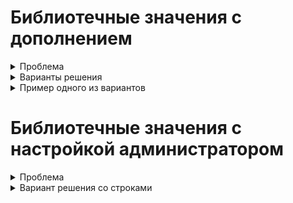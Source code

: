 # Библиотечные значения с дополнением
<details> <summary>Проблема</summary>
 <p>
  Для придания гибкости модели данных, некоторые перечисления формируются в процессе выполнения программы. Обычно для этого используется сущность содержащая строковое поле с названием, и иногда строковое поле с описанием. Реже иные поля. Далее такая сущность будет называться `библиотечной`. Хранение таких значений обычно происходит в других сущностях, далее называемых `основными`. Для сокращения количества открываемых для редактирования окон целесообразно применять выпадающие меню с возможностью добавления новых значений налету.
 </p>
</details>

<details> <summary>Варианты решения</summary>
    <p>
        Наполнение библиотек и хранение библиотечных значений в полях основных сущностей может производиться по нескольким сценариям:
        - Хранение объекта библиотечной сущности в виде ссылки в поле основной сущности реализуется платформой CUBA "из коробки" и предполагает подключение ассоциации с библиотечной сущностью в поле основной.
        - Хранение строки в основной сущности, и выбор значений из названий библиотечных объектов потребует чуть больше работы с экраном редактирования, поскольку по-умолчанию компонент `LookupField` поддерживает работу с полем основной сущности на уровне объектов или перечислений. Для отображения внутри выпадающего списка простых строк необходимо инжектировать его на контроллер экрана и задать этот список при помощи вызова метода `lookupField.setOptionsList()`.
        - Хранение произвольной строки в основной сущности, и возможность использовать "подсказки" в виде библиотечных объектов будет рассмотрено ниже.
    </p>
</details>

<details> <summary>Пример одного из вариантов</summary>
    <p>
        Сценарий, максимально облегчающий жизнь пользователя предполагает, что пользователь заходит на экран редактирования основной сущности, внутри основного `fieldGroup` видит поле с выпадающим списком и может выбирать из него варианты. Но это становится неудобно, когда список строк, из которых необходимо сделать выбор становится слишком большой. В этом случае пользователь может начать ввод значения с клавиатуры и произойдёт фильтрация библиотечных значений по первым введённым буквам. Для того, чтобы добавить новое значение в библиотеку, обычно, предлагается зайти на экран со списком библиотечных объектов, и создать там новый, а затем, обновив источник данных основного экрана, продолжить редактирование. Такой подход не соответствует ожиданиям пользователя и требует от него больше действий, чем он ожидает, поэтому лучше будет применить сценарий, при котором пользователь начинает ввод значения, может выбрать из отфильтрованных в выпадающем списке, а в случае отсутствия - налету добавить введённое значение к библиотеке. В примере ниже приводится код, открывающий экран редактирования бибилиотечной сущности для ввода не только имени но и описания.

        <details> <summary>Дескриптор</summary>
            <p>
                В первую очередь подразумевается, что нужный компонент будет встроен в `fieldGroup`, поэтому в дескрипторе окна следует указать, что поле будет формироваться в контроллере

                ```xml
                <fieldGroup id="fieldGroup"
                            datasource="valueHolderDs">
                    <!-- more options and fields here -->
                        <field property="libValue"
                                custom="true"
                                generator="fieldGen" />
                ```

                Таким образом получаем указание описать в контроллере метод `public Component fieldGen(Datasource, String)`, который и сгенерирует требующийся компонент для данного поля. Компонент необходимо заполнить данными, чтобы в выпадающем списке содержались все библиотечные объекты. Особенность этого процесса в том, что источники данных обновляются во время выполнения метода `public void init(Map<String, Object>)`, а генерация полей формы происходит до этого, поэтому в источнике данных в нужный момент будет лежать пустота. В связи с чем следует обновить источник данных после указания его в качестве источника для поля, выполнив `libEntitiesDs.refresh()`. Далее следует добавить возможность создавать новые библиотечные объекты `field.setNewOptionAllowed(boolean)` и описать обработчик такого добавления `field.setNewOptionHandler(String -> {})`, где `String` - это введённые пользователем символы в строку выпадающего меню.
            </p>
        </details>

        <details> <summary>Контроллер</summary>
            <p>
                Внутри обработчика можно создавать новый библиотечный объект, открывать его для редактирования или сразу делать коммит в источник данных.

                ``` java
                field.setNewOptionAllowed(true);
                field.setNewOptionHandler(caption -> {
                    LibEntity e = metadata.create(LibEntity.class);
                    e.setName(caption);
                    dataManager.commit(e);
                    field.setValue(e.getName());
                });
                ```

                Ниже приведён полный листинг варианта, при котором открывается окно редактирования библиотечной сущности, а по закрытии и сохранении происходит установка вновь созданного значения в заголовок поля с выпадающим списком.

                ``` java
                @Inject private ComponentsFactory componentsFactory;
                @Inject private CollectionDatasource<LibEntity, UUID> libEntitiesDs;
                @Inject private Datasource<ValueHolder> valueHolderDs;
                @Inject private Metadata metadata;

                public Component fieldGen(Datasource datasource, String fieldId) {
                    LookupField field = componentsFactory.createComponent(LookupField.class);
                    field.setDatasource(valueHolderDs, "libValue");
                    libEntitiesDs.refresh();
                    Map<String, String> map = new LinkedHashMap<>();
                    libEntitiesDs.getItems().forEach(libEntity -> map.put(libEntity.getName(), libEntity.getName()));
                    field.setOptionsMap(map);
                    field.setNullOptionVisible(false);
                    field.setNewOptionAllowed(true);
                    field.setNewOptionHandler(caption -> {
                        LibEntity e = metadata.create(LibEntity.class);
                        e.setName(caption);
                        AbstractEditor ae = openEditor(e, WindowManager.OpenType.DIALOG);
                        ae.addCloseWithCommitListener(() -> {
                            field.setValue(e.getName());
                        });
                    });
                    return field;
                }
                ```

            </p>
        </details>
    </p>
</details>

# Библиотечные значения с настройкой администратором
<details> <summary>Проблема</summary>
    <p>
        Зачастую существует необходимость в регламентировании содержимого выбора библиотечных сущностей внутри основной. То есть необходимость в выборе администратором тех библиотечных объектов, которые будут подходящими для конкретных объектов основной сущности и будут даваться пользователю для выбора в основной сущности. Для этого необходимо предусмотреть специальный экран, на котором администратором будет осуществляться подобный выбор и сущность для хранения информации о соответствии.
    </p>
</details>

<details> <summary>Вариант решения со строками</summary>
    <p>
        <details> <summary>Сущность для хранения настроек</summary>
            <p>
                Для хранения необходимо предусмотреть персистентную сущность наподобие `Map<K, List<V>>`, где ключом будет название основной сущности, содержащей в себе список из возможных принимаемых значений.

                ``` java
                @NamePattern("%s|entity")
                @Table(name = "LIBFIELDSAMPLE_SETTINGS")
                @Entity(name = "libfieldsample$Settings")
                public class Settings extends StandardEntity {
                    @Column(name = "ENTITY", unique = true) protected String entity;

                    @JoinTable(name = "LIBFIELDSAMPLE_SETTINGS_LIB_ENTITY_LINK",
                        joinColumns = @JoinColumn(name = "SETTINGS_ID"),
                        inverseJoinColumns = @JoinColumn(name = "LIB_ENTITY_ID"))
                    @ManyToMany protected List<LibEntity> possible;
                ```

                Связь с набором библиотечных сущностей, естественно, должна быть многие-ко-многим. Также следует отметить, что поле ключа должно быть уникальным. Это обеспечит однозначность настроек и отсутствие дубликатов.
            </p>
        </details>

        <details> <summary>Экран настроек</summary>
            <p>
                <details> <summary>Дескриптор</summary>
                    <p>
                        На экране настроек следует учесть, что при выборе основной сущности (ключа настройки) нельзя давать пользователю возможности ошибиться, или опечататься. Такоим образом, возникает необходимость в генерировании компонента с выпадающим меню, вместо простого текстового поля со свободным вводом. Для этого необходимо предусмотреть наличие источника данных для выпадающего меню

                        ```xml
                        <dsContext>
                        <datasource id="settingsDs"
                                    class="ru.iovchinnikov.libfieldsample.entity.Settings"
                                    view="settings-view">
                            <collectionDatasource id="possibleDs"
                                                    property="possible"/>
                        </datasource>
                        <collectionDatasource id="holdersDs"
                                                class="ru.iovchinnikov.libfieldsample.entity.ValueHolder"
                                                view="valueHolder-view">
                            <query>
                                <![CDATA[select e from libfieldsample$ValueHolder e]]>
                            </query>
                        </collectionDatasource>
                        </dsContext>
                        ```

                        и, собственно, компонента с выпадающим меню

                        ``` xml
                        <fieldGroup id="fieldGroup"
                                datasource="settingsDs">
                        <column width="250px">
                            <field property="entity"
                                    custom="true"
                                    generator="entityGen"/>
                        </column>
                        </fieldGroup>
                        ```
                        
                        Который в этом случае потребует описания метода генерации компонента в контроллере.
                    </p>
                </details>

                <details> <summary>Контроллер</summary>
                    <p>
                        При создании компонента важно учесть, что на момент создания источники данных ещё не будут загружены, поэтому потребуется ручное обновление. И, поскольку поле с названием основной сущности строковое - необходимо выполнить преобразование из сущностей в источнике данных в строки `holdersDs.getItems().forEach(holder -> map.put(holder.getName(), holder.getName()));`. Полный код генератора может выглядеть как в примере:

                        ``` java
                        @Inject private ComponentsFactory componentsFactory;
                        @Inject private Datasource<Settings> settingsDs;
                        @Inject private CollectionDatasource<ValueHolder, UUID> holdersDs;

                        public Component entityGen(Datasource datasource, String fieldId) {
                            LookupField field = componentsFactory.createComponent(LookupField.class);
                            field.setDatasource(settingsDs, "entity");
                            holdersDs.refresh();
                            Map<String, String> map = new LinkedHashMap<>();
                            holdersDs.getItems().forEach(holder -> map.put(holder.getName(), holder.getName()));
                            field.setOptionsMap(map);
                            field.setNullOptionVisible(false);
                            return field;
                        }
                        ```

                    </p>
                </details>
            </p>
        </details>

        <details> <summary>Экран редактирования основной сущности</summary>
            <p>
                <details> <summary>Дескриптор</summary>
                    <p>
                        Для корректного отображения отфильтрованных библиотечных значений необходимо отфильтровать все библиотечные объекты согласно настроек администратора, для этого нужно подготовить источник данных и компонент, не предоставляющий возможности ввода случайных значений (выпадающий список). Дескриптор окна будет иметь вид (опуская стандартные сгенерированные строки)

                        ``` xml
                        <dsContext>
                        <datasource id="valueHolderDs"
                                    class="ru.iovchinnikov.libfieldsample.entity.ValueHolder"
                                    view="valueHolder-view"/>
                        <collectionDatasource id="libEntitiesDs"
                                                class="ru.iovchinnikov.libfieldsample.entity.LibEntity"
                                                view="libEntity-view">
                            <query>
                                <![CDATA[select p from libfieldsample$Settings s
                                            join s.possible p
                                            where s.entity = :custom$name]]>
                            </query>
                        </collectionDatasource>
                        </dsContext>
                        <layout expand="windowActions"
                                spacing="true">
                        <fieldGroup id="fieldGroup"
                                    datasource="valueHolderDs">
                                <field id="libValue"
                                        property="libValue"
                                        custom="true"
                                        generator="fieldGen" />
                            </column>
                        </fieldGroup>
                        ```
                        
                        Таким образом, в источнике данных будет произведена фильтрация библиотечных объектов по правилам, заданным в настройках и наименованию основного объекта, открываемого на экране, и переданного с контроллера в виде `custom` параметра (то есть данный пример также демонстрирует передачу параметров с контроллера в дескриптор).
                    </p>
                </details>

                <details> <summary>Контроллер</summary>
                    <p>
                        В связи с тем, что формирование источника данных будет происходить при инициализации экрана, а метод генерации компонента будет вызван до этого, необходимо разделить действие по генерированию компонента на два - собственно генерация компонента, и наполнение выпадающего списка данными. Для упрощения работы с генерируемым компонентом необходимо выделить его идентификатор в поле класса, таким образом он станет доступен как методу генерации, так и методу, содержащему наполняющий его код.
                        - Генерация компонента будет происходить в методе, вызываемом дескриптором

                        ``` java
                        public Component fieldGen(Datasource datasource, String fieldId) {
                            field = componentsFactory.createComponent(LookupField.class);
                            field.setDatasource(valueHolderDs, "libValue");
                            field.setNullOptionVisible(false);
                        return field;
                        ```

                        - Поскольку заполнение компонента значениями должно происходить гарантированно после формирования экрана и источников данных - можно сделать это в самом позднем из вызываемых при инициализации методов

                        ``` java
                        @Override
                        public void ready() {
                            super.ready();
                            valueHolderDs.refresh();
                            libEntitiesDs.refresh(ParamsMap.of("name", valueHolderDs.getItem().getName()));
                            Map<String, String> map = new LinkedHashMap<>();
                            libEntitiesDs.getItems().forEach(libEntity -> map.put(libEntity.getName(), libEntity.getName()));
                            field.setOptionsMap(map);
                        }
                        ```

                        Здесь следует обратить внимание на обновление источника данных и передачу ему параметра под названием `name`, а также преобразование списка сущностей в список из строк.
                    </p>
                </details>
            </p>
        </details>
    </p>
</details>

<details> <summary>Вариант решения с идентификаторами</summary>
    <p>
        <details> <summary>Сущность для хранения настроек</summary>
            <p>
                Для хранения необходимо предусмотреть персистентную сущность наподобие `Map<K, List<V>>`, где ключом будет название основной сущности, содержащей в себе список из возможных принимаемых значений.

                ``` java
                @NamePattern("%s|entity")
                @Table(name = "LIBFIELDSAMPLE_SETTINGS")
                @Entity(name = "libfieldsample$Settings")
                public class Settings extends StandardEntity {
                    @Column(name = "ENTITY", unique = true) protected String entity;

                    @JoinTable(name = "LIBFIELDSAMPLE_SETTINGS_LIB_ENTITY_LINK",
                        joinColumns = @JoinColumn(name = "SETTINGS_ID"),
                        inverseJoinColumns = @JoinColumn(name = "LIB_ENTITY_ID"))
                    @ManyToMany protected List<LibEntity> possible;
                ```

                Связь с набором библиотечных сущностей, естественно, должна быть многие-ко-многим. Также следует отметить, что поле ключа должно быть уникальным. Это обеспечит однозначность настроек и отсутствие дубликатов.
            </p>
        </details>

        <details> <summary>Экран настроек</summary>
            <p>
                <details> <summary>Дескриптор</summary>
                    <p>
                        На экране настроек следует учесть, что при выборе основной сущности (ключа настройки) нельзя давать пользователю возможности ошибиться, или опечататься. Такоим образом, возникает необходимость в генерировании компонента с выпадающим меню, вместо простого текстового поля со свободным вводом. Для этого необходимо предусмотреть наличие источника данных для выпадающего меню

                        ```xml
                        <dsContext>
                        <datasource id="settingsDs"
                                    class="ru.iovchinnikov.libfieldsample.entity.Settings"
                                    view="settings-view">
                            <collectionDatasource id="possibleDs"
                                                    property="possible"/>
                        </datasource>
                        <collectionDatasource id="holdersDs"
                                                class="ru.iovchinnikov.libfieldsample.entity.ValueHolder"
                                                view="valueHolder-view">
                            <query>
                                <![CDATA[select e from libfieldsample$ValueHolder e]]>
                            </query>
                        </collectionDatasource>
                        </dsContext>
                        ```

                        и, собственно, компонента с выпадающим меню

                        ``` xml
                        <fieldGroup id="fieldGroup"
                                datasource="settingsDs">
                        <column width="250px">
                            <field property="entity"
                                    custom="true"
                                    generator="entityGen"/>
                        </column>
                        </fieldGroup>
                        ```

                        Который в этом случае потребует описания метода генерации компонента в контроллере.
                    </p>
                </details>

                <details> <summary>Контроллер</summary>
                    <p>
                        При создании компонента важно учесть, что на момент создания источники данных ещё не будут загружены, поэтому потребуется ручное обновление. И, поскольку поле с названием основной сущности строковое - необходимо выполнить преобразование из сущностей в источнике данных в строки `holdersDs.getItems().forEach(holder -> map.put(holder.getName(), holder.getName()));`. Полный код генератора может выглядеть как в примере:

                        ``` java
                        @Inject private ComponentsFactory componentsFactory;
                        @Inject private Datasource<Settings> settingsDs;
                        @Inject private CollectionDatasource<ValueHolder, UUID> holdersDs;

                        public Component entityGen(Datasource datasource, String fieldId) {
                            LookupField field = componentsFactory.createComponent(LookupField.class);
                            field.setDatasource(settingsDs, "entity");
                            holdersDs.refresh();
                            Map<String, String> map = new LinkedHashMap<>();
                            holdersDs.getItems().forEach(holder -> map.put(holder.getName(), holder.getName()));
                            field.setOptionsMap(map);
                            field.setNullOptionVisible(false);
                            return field;
                        }
                        ```

                    </p>
                </details>
            </p>
        </details>

        <details> <summary>Экран редактирования основной сущности</summary>
            <p>
                <details> <summary>Дескриптор</summary>
                    <p>
                        Для корректного отображения отфильтрованных библиотечных значений необходимо отфильтровать все библиотечные объекты согласно настроек администратора, для этого нужно подготовить источник данных и компонент, не предоставляющий возможности ввода случайных значений (выпадающий список). Дескриптор окна будет иметь вид (опуская стандартные сгенерированные строки)

                        ``` xml
                        <dsContext>
                        <datasource id="valueHolderDs"
                                    class="ru.iovchinnikov.libfieldsample.entity.ValueHolder"
                                    view="valueHolder-view"/>
                        <collectionDatasource id="libEntitiesDs"
                                                class="ru.iovchinnikov.libfieldsample.entity.LibEntity"
                                                view="libEntity-view">
                            <query>
                                <![CDATA[select p from libfieldsample$Settings s
                                            join s.possible p
                                            where s.entity = :custom$name]]>
                            </query>
                        </collectionDatasource>
                        </dsContext>
                        <layout expand="windowActions"
                                spacing="true">
                        <fieldGroup id="fieldGroup"
                                    datasource="valueHolderDs">
                                <field id="libValue"
                                        property="libValue"
                                        custom="true"
                                        generator="fieldGen" />
                            </column>
                        </fieldGroup>
                        ```
                        
                        Таким образом, в источнике данных будет произведена фильтрация библиотечных объектов по правилам, заданным в настройках и наименованию основного объекта, открываемого на экране, и переданного с контроллера в виде `custom` параметра (то есть данный пример также демонстрирует передачу параметров с контроллера в дескриптор).
                    </p>
                </details>

                <details> <summary>Контроллер</summary>
                    <p>
                        В связи с тем, что формирование источника данных будет происходить при инициализации экрана, а метод генерации компонента будет вызван до этого, необходимо разделить действие по генерированию компонента на два - собственно генерация компонента, и наполнение выпадающего списка данными. Для упрощения работы с генерируемым компонентом необходимо выделить его идентификатор в поле класса, таким образом он станет доступен как методу генерации, так и методу, содержащему наполняющий его код.
                        - Генерация компонента будет происходить в методе, вызываемом дескриптором

                        ``` java
                        public Component fieldGen(Datasource datasource, String fieldId) {
                            field = componentsFactory.createComponent(LookupField.class);
                            field.setDatasource(valueHolderDs, "libValue");
                            field.setNullOptionVisible(false);
                        return field;
                        ```

                        - Поскольку заполнение компонента значениями должно происходить гарантированно после формирования экрана и источников данных - можно сделать это в самом позднем из вызываемых при инициализации методов
                        
                        ``` java
                        @Override
                        public void ready() {
                            super.ready();
                            valueHolderDs.refresh();
                            libEntitiesDs.refresh(ParamsMap.of("name", valueHolderDs.getItem().getName()));
                            Map<String, String> map = new LinkedHashMap<>();
                            libEntitiesDs.getItems().forEach(libEntity -> map.put(libEntity.getName(), libEntity.getName()));
                            field.setOptionsMap(map);
                        }
                        ```
                        
                        Здесь следует обратить внимание на обновление источника данных и передачу ему параметра под названием `name`, а также преобразование списка сущностей в список из строк.
                    </p>
                </details>
            </p>
        </details>
    </p>
</details>
